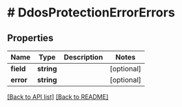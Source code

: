 # # DdosProtectionErrorErrors

## Properties

Name | Type | Description | Notes
------------ | ------------- | ------------- | -------------
**field** | **string** |  | [optional] 
**error** | **string** |  | [optional] 


[[Back to API list]](../../README.md#endpoints) [[Back to README]](../../README.md)
